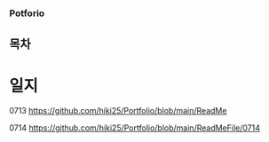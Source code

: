 ### Potforio

## 목차
 # 일지 
  0713 https://github.com/hiki25/Portfolio/blob/main/ReadMe

  0714 https://github.com/hiki25/Portfolio/blob/main/ReadMeFile/0714
